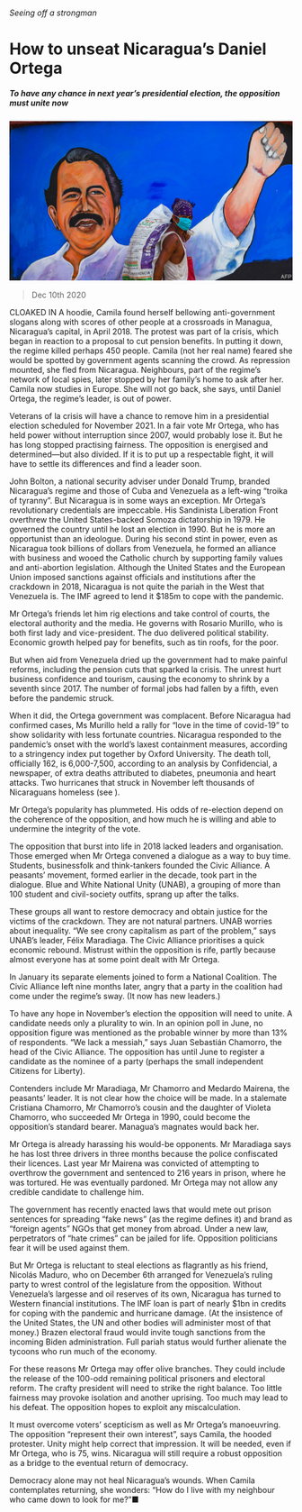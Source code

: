 ###### Seeing off a strongman

# How to unseat Nicaragua’s Daniel Ortega 

##### To have any chance in next year’s presidential election, the opposition must unite now 

![image](images/20201212_AMP001.jpg) 

> Dec 10th 2020 


CLOAKED IN A hoodie, Camila found herself bellowing anti-government slogans along with scores of other people at a crossroads in Managua, Nicaragua’s capital, in April 2018. The protest was part of la crisis, which began in reaction to a proposal to cut pension benefits. In putting it down, the regime killed perhaps 450 people. Camila (not her real name) feared she would be spotted by government agents scanning the crowd. As repression mounted, she fled from Nicaragua. Neighbours, part of the regime’s network of local spies, later stopped by her family’s home to ask after her. Camila now studies in Europe. She will not go back, she says, until Daniel Ortega, the regime’s leader, is out of power.


Veterans of la crisis will have a chance to remove him in a presidential election scheduled for November 2021. In a fair vote Mr Ortega, who has held power without interruption since 2007, would probably lose it. But he has long stopped practising fairness. The opposition is energised and determined—but also divided. If it is to put up a respectable fight, it will have to settle its differences and find a leader soon.



John Bolton, a national security adviser under Donald Trump, branded Nicaragua’s regime and those of Cuba and Venezuela as a left-wing “troika of tyranny”. But Nicaragua is in some ways an exception. Mr Ortega’s revolutionary credentials are impeccable. His Sandinista Liberation Front overthrew the United States-backed Somoza dictatorship in 1979. He governed the country until he lost an election in 1990. But he is more an opportunist than an ideologue. During his second stint in power, even as Nicaragua took billions of dollars from Venezuela, he formed an alliance with business and wooed the Catholic church by supporting family values and anti-abortion legislation. Although the United States and the European Union imposed sanctions against officials and institutions after the crackdown in 2018, Nicaragua is not quite the pariah in the West that Venezuela is. The IMF agreed to lend it $185m to cope with the pandemic.


Mr Ortega’s friends let him rig elections and take control of courts, the electoral authority and the media. He governs with Rosario Murillo, who is both first lady and vice-president. The duo delivered political stability. Economic growth helped pay for benefits, such as tin roofs, for the poor.


But when aid from Venezuela dried up the government had to make painful reforms, including the pension cuts that sparked la crisis. The unrest hurt business confidence and tourism, causing the economy to shrink by a seventh since 2017. The number of formal jobs had fallen by a fifth, even before the pandemic struck.


When it did, the Ortega government was complacent. Before Nicaragua had confirmed cases, Ms Murillo held a rally for “love in the time of covid-19” to show solidarity with less fortunate countries. Nicaragua responded to the pandemic’s onset with the world’s laxest containment measures, according to a stringency index put together by Oxford University. The death toll, officially 162, is 6,000-7,500, according to an analysis by Confidencial, a newspaper, of extra deaths attributed to diabetes, pneumonia and heart attacks. Two hurricanes that struck in November left thousands of Nicaraguans homeless (see ).


Mr Ortega’s popularity has plummeted. His odds of re-election depend on the coherence of the opposition, and how much he is willing and able to undermine the integrity of the vote.


The opposition that burst into life in 2018 lacked leaders and organisation. Those emerged when Mr Ortega convened a dialogue as a way to buy time. Students, businessfolk and think-tankers founded the Civic Alliance. A peasants’ movement, formed earlier in the decade, took part in the dialogue. Blue and White National Unity (UNAB), a grouping of more than 100 student and civil-society outfits, sprang up after the talks.


These groups all want to restore democracy and obtain justice for the victims of the crackdown. They are not natural partners. UNAB worries about inequality. “We see crony capitalism as part of the problem,” says UNAB’s leader, Félix Maradiaga. The Civic Alliance prioritises a quick economic rebound. Mistrust within the opposition is rife, partly because almost everyone has at some point dealt with Mr Ortega.


In January its separate elements joined to form a National Coalition. The Civic Alliance left nine months later, angry that a party in the coalition had come under the regime’s sway. (It now has new leaders.)


To have any hope in November’s election the opposition will need to unite. A candidate needs only a plurality to win. In an opinion poll in June, no opposition figure was mentioned as the probable winner by more than 13% of respondents. “We lack a messiah,” says Juan Sebastián Chamorro, the head of the Civic Alliance. The opposition has until June to register a candidate as the nominee of a party (perhaps the small independent Citizens for Liberty).


Contenders include Mr Maradiaga, Mr Chamorro and Medardo Mairena, the peasants’ leader. It is not clear how the choice will be made. In a stalemate Cristiana Chamorro, Mr Chamorro’s cousin and the daughter of Violeta Chamorro, who succeeded Mr Ortega in 1990, could become the opposition’s standard bearer. Managua’s magnates would back her.


Mr Ortega is already harassing his would-be opponents. Mr Maradiaga says he has lost three drivers in three months because the police confiscated their licences. Last year Mr Mairena was convicted of attempting to overthrow the government and sentenced to 216 years in prison, where he was tortured. He was eventually pardoned. Mr Ortega may not allow any credible candidate to challenge him.


The government has recently enacted laws that would mete out prison sentences for spreading “fake news” (as the regime defines it) and brand as “foreign agents” NGOs that get money from abroad. Under a new law, perpetrators of “hate crimes” can be jailed for life. Opposition politicians fear it will be used against them.


But Mr Ortega is reluctant to steal elections as flagrantly as his friend, Nicolás Maduro, who on December 6th arranged for Venezuela’s ruling party to wrest control of the legislature from the opposition. Without Venezuela’s largesse and oil reserves of its own, Nicaragua has turned to Western financial institutions. The IMF loan is part of nearly $1bn in credits for coping with the pandemic and hurricane damage. (At the insistence of the United States, the UN and other bodies will administer most of that money.) Brazen electoral fraud would invite tough sanctions from the incoming Biden administration. Full pariah status would further alienate the tycoons who run much of the economy.


For these reasons Mr Ortega may offer olive branches. They could include the release of the 100-odd remaining political prisoners and electoral reform. The crafty president will need to strike the right balance. Too little fairness may provoke isolation and another uprising. Too much may lead to his defeat. The opposition hopes to exploit any miscalculation.


It must overcome voters’ scepticism as well as Mr Ortega’s manoeuvring. The opposition “represent their own interest”, says Camila, the hooded protester. Unity might help correct that impression. It will be needed, even if Mr Ortega, who is 75, wins. Nicaragua will still require a robust opposition as a bridge to the eventual return of democracy.


Democracy alone may not heal Nicaragua’s wounds. When Camila contemplates returning, she wonders: “How do I live with my neighbour who came down to look for me?”■

